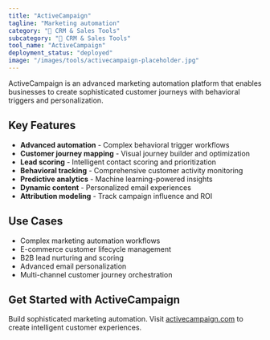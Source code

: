 ```yaml
---
title: "ActiveCampaign"
tagline: "Marketing automation"
category: "🎯 CRM & Sales Tools"
subcategory: "🎯 CRM & Sales Tools"
tool_name: "ActiveCampaign"
deployment_status: "deployed"
image: "/images/tools/activecampaign-placeholder.jpg"
---
```

ActiveCampaign is an advanced marketing automation platform that enables businesses to create sophisticated customer journeys with behavioral triggers and personalization.

## Key Features

- **Advanced automation** - Complex behavioral trigger workflows
- **Customer journey mapping** - Visual journey builder and optimization
- **Lead scoring** - Intelligent contact scoring and prioritization
- **Behavioral tracking** - Comprehensive customer activity monitoring
- **Predictive analytics** - Machine learning-powered insights
- **Dynamic content** - Personalized email experiences
- **Attribution modeling** - Track campaign influence and ROI

## Use Cases

- Complex marketing automation workflows
- E-commerce customer lifecycle management
- B2B lead nurturing and scoring
- Advanced email personalization
- Multi-channel customer journey orchestration

## Get Started with ActiveCampaign

Build sophisticated marketing automation. Visit [activecampaign.com](https://www.activecampaign.com) to create intelligent customer experiences.